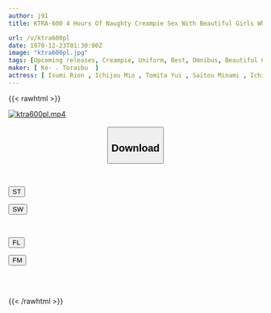 ```yaml
---
author: j91
title: KTRA-600 4 Hours Of Naughty Creampie Sex With Beautiful Girls Who Look Great In Uniforms

url: /v/ktra600pl
date: 1970-12-23T01:30:00Z
image: "ktra600pl.jpg"
tags: [Upcoming releases, Creampie, Uniform, Best, Omnibus, Beautiful Girl, 4HR+	]
maker: [ Ke- . Toraibu  ]
actress: [ Isumi Rion , Ichijou Mio , Tomita Yui , Saitou Minami , Ichiki Mahiro ]
---
```



{{< rawhtml >}}

<div class="video" data-videoid="pending_link_2.html">
    <a href="javascript:;">
        <img src="/v/ktra600pl/ktra600pl.jpg" width="WIDTH" height="HEIGHT" alt="ktra600pl.mp4" loading="lazy">
    </a>
</div>

<script type="text/javascript" src="https://j91.asia/asset/on-demand-pend.js"></script>

<br>
  <link rel="stylesheet" href="https://j91.asia/asset/bs5.css">
  
  <center>
  <button class="btn btn-primary" type="button" data-bs-toggle="collapse" data-bs-target=".multi-collapse" aria-expanded="false" aria-controls="multiCollapseExample1 multiCollapseExample2"><h2>Download</h2></button></center>
</p>
<div class="row">
  <div class="col">
    <div class="collapse multi-collapse" id="multiCollapseExample1">
      <div class="card card-body">
	      	      <br>
<div class="buttons">  
<p><a href="https://j91.asia/pending_link_2.html" target="_blank"><button class="btn-hover color-3"><i class="fa fa-download"></i> ST</button></a></p>
<p><a href="https://j91.asia/pending_link_2.html" target="_blank"><button class="btn-hover color-2"><i class="fa fa-download"></i> SW</button></a></p></div>
    </div>
  </div>
</div>
  <div class="col">
    <div class="collapse multi-collapse" id="multiCollapseExample2">
      <div class="card card-body">
	      <br>
<div class="buttons">
<p><a href="https://j91.asia/pending_link_2.html" target="_blank"><button class="btn-hover color-9"><i class="fa fa-download"></i> FL</button></a></p>
<p><a href="https://j91.asia/pending_link_2.html" target="_blank"><button class="btn-hover color-8"><i class="fa fa-download"></i> FM</button></a></p></div>
<br><br>
      </div>
    </div>
  </div>
</div>

{{< /rawhtml >}}
